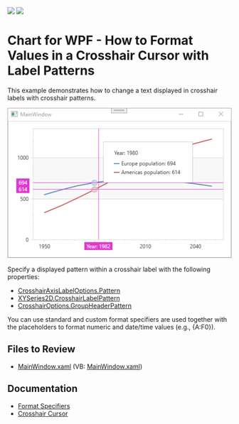 <!-- default badges list -->
[![](https://img.shields.io/badge/Open_in_DevExpress_Support_Center-FF7200?style=flat-square&logo=DevExpress&logoColor=white)](https://supportcenter.devexpress.com/ticket/details/E4478)
[![](https://img.shields.io/badge/📖_How_to_use_DevExpress_Examples-e9f6fc?style=flat-square)](https://docs.devexpress.com/GeneralInformation/403183)
<!-- default badges end -->

# Chart for WPF -  How to Format Values in a Crosshair Cursor with Label Patterns

This example demonstrates how to change a text displayed in crosshair labels with crosshair patterns. 

![Chart](./images/Chart.png)

Specify a displayed pattern within a crosshair label with the following properties:

* [CrosshairAxisLabelOptions.Pattern](https://docs.devexpress.com/WPF/DevExpress.Xpf.Charts.CrosshairAxisLabelOptions.Pattern)
* [XYSeries2D.CrosshairLabelPattern](https://docs.devexpress.com/WPF/DevExpress.Xpf.Charts.XYSeries2D.CrosshairLabelPattern)
* [CrosshairOptions.GroupHeaderPattern](https://docs.devexpress.com/WPF/DevExpress.Xpf.Charts.CrosshairOptions.GroupHeaderPattern)

You can use standard and custom format specifiers are used together with the placeholders to format numeric and date/time values (e.g., {A:F0}). 

## Files to Review

* [MainWindow.xaml](./CS/UsingCrosshairLabelPattern/MainWindow.xaml) (VB: [MainWindow.xaml](./VB/UsingCrosshairLabelPattern/MainWindow.xaml))

## Documentation

* [Format Specifiers](http://documentation.devexpress.com/#WindowsForms/CustomDocument2141)
* [Crosshair Cursor](http://documentation.devexpress.com/#WPF/CustomDocument11974)


